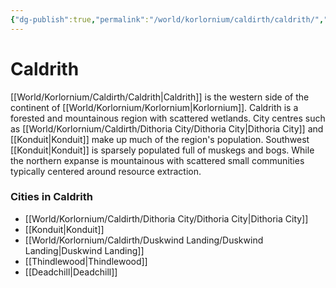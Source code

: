 ```yaml
---
{"dg-publish":true,"permalink":"/world/korlornium/caldirth/caldrith/","created":"2025-02-25T19:24:09.367-07:00"}
---
```


# Caldrith
[[World/Korlornium/Caldirth/Caldrith\|Caldrith]] is the western side of the continent of [[World/Korlornium/Korlornium\|Korlornium]].  Caldrith is a forested and mountainous region with scattered wetlands. City centres such as [[World/Korlornium/Caldirth/Dithoria City/Dithoria City\|Dithoria City]] and [[Konduit\|Konduit]] make up much of the region's population. Southwest [[Konduit\|Konduit]] is sparsely populated full of muskegs and bogs. While the northern expanse is mountainous with scattered small communities typically centered around resource extraction.

### Cities in Caldrith
- [[World/Korlornium/Caldirth/Dithoria City/Dithoria City\|Dithoria City]]
- [[Konduit\|Konduit]]
- [[World/Korlornium/Caldirth/Duskwind Landing/Duskwind Landing\|Duskwind Landing]]
- [[Thindlewood\|Thindlewood]]
- [[Deadchill\|Deadchill]]
